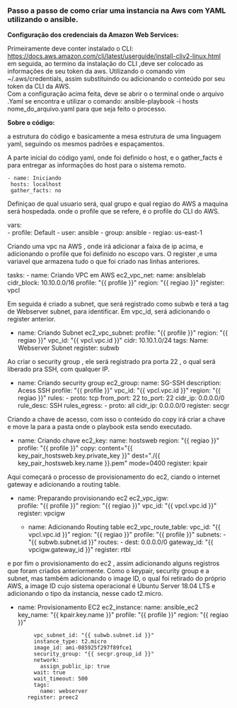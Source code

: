
### Passo a passo de como criar uma instancia na Aws com YAML utilizando o ansible.

**<p>Configuração dos credenciais da Amazon Web Services:</p>**
 Primeiramente deve conter instalado o CLI: https://docs.aws.amazon.com/cli/latest/userguide/install-cliv2-linux.html
 em seguida, ao termino da instalação do  CLI ,deve ser colocado as informações de seu token da aws.
 Utilizando o comando  vim ~/.aws/credentials, assim substituindo ou adicionando o conteúdo por seu token da CLI da AWS.                                  
  Com a configuração acima feita, deve se abrir o o terminal onde o arquivo .Yaml se encontra e utilizar o comando:
 ansible-playbook -i hosts nome_do_arquivo.yaml para que seja feito o processo. 
 
 **<p>Sobre o código:</p>**
 a estrutura do código e basicamente a mesa estrutura de uma linguagem yaml, seguindo os mesmos padrões e espaçamentos.
 

A parte inicial do código yaml, onde foi definido o host, e o gather_facts é para entregar as informações do host para o sistema remoto.

    - name: Iniciando
     hosts: localhost
     gather_facts: no
   
     
Definiçao de qual usuario será, qual grupo  e qual  regiao do AWS a maquina será hospedada.
onde o profile que se refere, é o profile do CLI do AWS.


   vars:  
       - profile: Default
       - user: ansible
       - group: ansible
       - regiao: us-east-1


Criando uma vpc na AWS , onde irá adicionar a faixa de ip acima, e adicionando o profile que foi definido no escopo vars. O register ,e uma variavel que armazena tudo o que foi criado nas linhas anteriores.


 tasks:
       - name: Criando VPC em AWS
         ec2_vpc_net:
           name: ansiblelab
           cidr_block: 10.10.0.0/16
           profile: "{{ profile }}"
           region: "{{ regiao }}"
         register: vpcl



Em seguida é criado a  subnet, que será registrado como subwb e terá a tag de Webserver subnet, para identificar. Em vpc_id, será adicionando o register anterior.
 
 - name: Criando Subnet
         ec2_vpc_subnet:
           profile: "{{ profile }}"
           region: "{{ regiao }}"
           vpc_id: "{{ vpcl.vpc.id }}"
           cidr: 10.10.1.0/24
           tags:
             Name: Webserver Subnet
         register: subwb

Ao criar o security group , ele será registrado pra porta 22 , o qual será liberado pra SSH, com qualquer IP. 

- name: Criando security group
         ec2_group: 
           name: SG-SSH
           description: Acess SSH
           profile: "{{ profile }}"
           vpc_id: "{{ vpcl.vpc.id }}"
           region: "{{ regiao }}"
           rules:
           - proto: tcp
             from_port: 22
             to_port: 22
             cidr_ip: 0.0.0.0/0
             rule_desc: SSH
           rules_egress: 
           - proto: all
             cidr_ip: 0.0.0.0/0
         register: secgr

Criando a chave de acesso, com isso o conteúdo do copy irá criar a chave e move la para a pasta onde o playbook esta sendo executado.


 - name: Criando chave
         ec2_key:
           name: hostsweb
           region: "{{ regiao }}"
           profile: "{{ profile }}"
           copy: content="{{ key_pair_hostsweb.key.private_key }}" dest="./{{ key_pair_hostsweb.key.name }}.pem" mode=0400
         register: kpair






Aqui começará o processo de provisionamento do ec2, ciando o internet gateway e adicionando  a routing table.

  - name: Preparando provisionando ec2 
         ec2_vpc_igw:             
           profile: "{{ profile }}"
           region: "{{ regiao }}"
           vpc_id: "{{ vpcl.vpc.id }}"
         register: vpcigw 

       - name: Adicionando Routing table 
         ec2_vpc_route_table: 
           vpc_id: "{{ vpcl.vpc.id }}"
           region: "{{ regiao }}"
           profile: "{{ profile }}"
           subnets:
             - "{{ subwb.subnet.id }}"
           routes: 
             - dest: 0.0.0.0/0
               gateway_id:  "{{ vpcigw.gateway_id }}"
         register: rtbl



e por fim o provisionamento do ec2 , assim adicionando alguns registros que foram criados anteriormente. Como o keypair, security group e a subnet, mas também adicionando o image ID, o qual foi retirado do próprio AWS, a image ID cujo sistema operacional é Ubuntu Server 18.04 LTS e adicionando o tipo da instancia, nesse cado  t2.micro.

- name: Provisionamento EC2
         ec2_instance: 
           name: ansible_ec2
           key_name: "{{ kpair.key.name }}"
           profile: "{{ profile }}"
           region: "{{ regiao }}"
           
           vpc_subnet_id: "{{ subwb.subnet.id }}"
           instance_type: t2.micro
           image_id: ami-085925f297f89fce1
           security_group: "{{ secgr.group_id }}"
           network: 
             assign_public_ip: true
           wait: true 
           wait_timeout: 500
           tags:
             name: webserver
         register: preec2 
